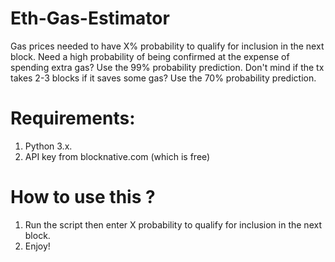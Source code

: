 # Eth-Gas-Estimator
Gas prices needed to have X% probability to qualify for inclusion in the next block. Need a high probability of being confirmed at the expense of spending extra gas? Use the 99% probability prediction. Don't mind if the tx takes 2-3 blocks if it saves some gas? Use the 70% probability prediction.

# Requirements:
1. Python 3.x.
2. API key from blocknative.com (which is free)

# How to use this ?
1. Run the script then enter X probability to qualify for inclusion in the next block.
2. Enjoy!
